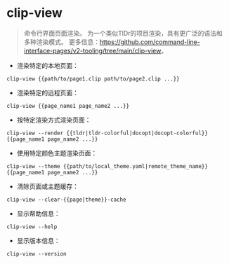 # clip-view

> 命令行界面页面渲染。
> 为一个类似TlDr的项目渲染，具有更广泛的语法和多种渲染模式。
> 更多信息：<https://github.com/command-line-interface-pages/v2-tooling/tree/main/clip-view>。

- 渲染特定的本地页面：

`clip-view {{path/to/page1.clip path/to/page2.clip ...}}`

- 渲染特定的远程页面：

`clip-view {{page_name1 page_name2 ...}}`

- 按特定渲染方式渲染页面：

`clip-view --render {{tldr|tldr-colorful|docopt|docopt-colorful}} {{page_name1 page_name2 ...}}`

- 使用特定颜色主题渲染页面：

`clip-view --theme {{path/to/local_theme.yaml|remote_theme_name}} {{page_name1 page_name2 ...}}`

- 清除页面或主题缓存：

`clip-view --clear-{{page|theme}}-cache`

- 显示帮助信息：

`clip-view --help`

- 显示版本信息：

`clip-view --version`